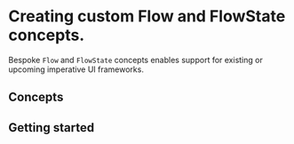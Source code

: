# Creating custom Flow and FlowState concepts.
Bespoke ``Flow`` and ``FlowState`` concepts enables support for existing or upcoming imperative UI frameworks.

## Concepts

## Getting started
